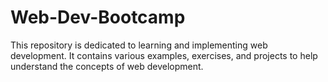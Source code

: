 # Web-Dev-Bootcamp
This repository is dedicated to learning and implementing web development.
It contains various examples, exercises, and projects to help understand the concepts of web development.
